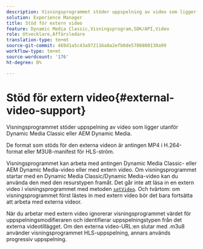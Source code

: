 ```yaml
---
description: Visningsprogrammet stöder uppspelning av video som ligger utanför Dynamic Media Classic eller AEM Dynamic Media.
solution: Experience Manager
title: Stöd för extern video
feature: Dynamic Media Classic,Visningsprogram,SDK/API,Video
role: Utvecklare,Affärsledare
translation-type: tm+mt
source-git-commit: 469d1a5c43a972116a8a2efb0de5708800130a99
workflow-type: tm+mt
source-wordcount: '176'
ht-degree: 0%

---
```



# Stöd för extern video{#external-video-support}

Visningsprogrammet stöder uppspelning av video som ligger utanför Dynamic Media Classic eller AEM Dynamic Media.

De format som stöds för den externa videon är antingen MP4 i H.264-format eller M3U8-manifest för HLS-ström.

Visningsprogrammet kan arbeta med antingen Dynamic Media Classic- eller AEM Dynamic Media-video eller med extern video. Om visningsprogrammet startar med en Dynamic Media Classic/Dynamic Media-video kan du använda den med den resurstypen framåt. Det går inte att läsa in en extern video i visningsprogrammet med metoden [ `setVideo`](../../c-html5-s7-aem-asset-viewers/c-html5-video-reference/c-html5-video-viewer-20-javascriptapiref/r-html5-video-viewer-20-javascriptapiref-setvideo.md#reference-85d3422d6ce64a36ac74827120b5a17c). Och tvärtom: om visningsprogrammet först lästes in med extern video bör det bara fortsätta att arbeta med externa videor.

När du arbetar med extern video ignorerar visningsprogrammet värdet för uppspelningsmodifieraren och identifierar uppspelningstypen från det externa videotillägget. Om den externa video-URL:en slutar med .m3u8 använder visningsprogrammet HLS-uppspelning, annars används progressiv uppspelning.
